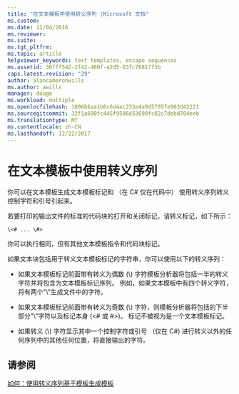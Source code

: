 ```yaml
---
title: "在文本模板中使用转义序列 |Microsoft 文档"
ms.custom: 
ms.date: 11/04/2016
ms.reviewer: 
ms.suite: 
ms.tgt_pltfrm: 
ms.topic: article
helpviewer_keywords: text templates, escape sequences
ms.assetid: 36fff542-2f42-460f-a2d5-03fc76817f3b
caps.latest.revision: "29"
author: alancameronwills
ms.author: awills
manager: douge
ms.workload: multiple
ms.openlocfilehash: 1806b6aa1b6c6d4ac233e4a9d5785fe903d42221
ms.sourcegitcommit: 32f1a690fc445f9586d53698fc82c7debd784eeb
ms.translationtype: MT
ms.contentlocale: zh-CN
ms.lasthandoff: 12/22/2017
---
```

# <a name="using-escape-sequences-in-text-templates"></a>在文本模板中使用转义序列
你可以在文本模板生成文本模板标记和 （在 C# 仅在代码中） 使用转义序列转义控制字符和引号引起来。  
  
 若要打印的输出文件的标准的代码块的打开和关闭标记，请转义标记，如下所示：  
  
```  
\<# ... \#>  
```  
  
 你可以执行相同，但有其他文本模板指令和代码块标记。  
  
 如果文本块包括用于转义文本模板标记的字符串，你可以使用以下的转义序列：  
  
-   如果文本模板标记前面带有转义为偶数 (\\) 字符模板分析器将包括一半的转义字符并将包含为文本模板标记序列。 例如，如果文本模板中有四个转义字符，将有两个"\\"生成文件中的字符。  
  
-   如果文本模板标记前面带有转义为奇数 (\\) 字符，则模板分析器将包括的下半部分"\\"字符以及标记本身 (\<# 或 #>)。 标记不被视为是一个文本模板标记。  
  
-   如果转义 (\\) 字符显示其中一个控制字符或引号 （仅在 C#) 进行转义以外的任何序列中的其他任何位置，将直接输出的字符。  
  
## <a name="see-also"></a>请参阅  
 [如何：使用转义序列基于模板生成模板](../modeling/how-to-generate-templates-from-templates-by-using-escape-sequences.md)